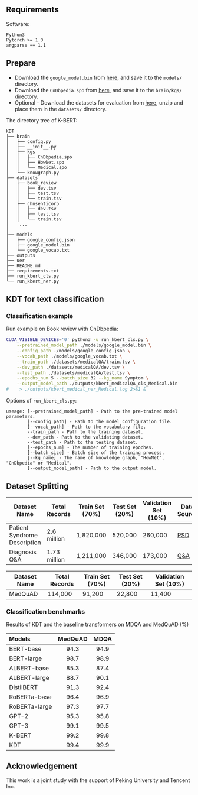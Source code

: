 ## Requirements

Software:
```
Python3
Pytorch >= 1.0
argparse == 1.1
```


## Prepare

* Download the ``google_model.bin`` from [here](https://share.weiyun.com/5GuzfVX), and save it to the ``models/`` directory.
* Download the ``CnDbpedia.spo`` from [here](https://share.weiyun.com/5BvtHyO), and save it to the ``brain/kgs/`` directory.
* Optional - Download the datasets for evaluation from [here](https://share.weiyun.com/5Id9PVZ), unzip and place them in the ``datasets/`` directory.

The directory tree of K-BERT:
```
KDT
├── brain
│   ├── config.py
│   ├── __init__.py
│   ├── kgs
│   │   ├── CnDbpedia.spo
│   │   ├── HowNet.spo
│   │   └── Medical.spo
│   └── knowgraph.py
├── datasets
│   ├── book_review
│   │   ├── dev.tsv
│   │   ├── test.tsv
│   │   └── train.tsv
│   ├── chnsenticorp
│   │   ├── dev.tsv
│   │   ├── test.tsv
│   │   └── train.tsv
│    ...
│
├── models
│   ├── google_config.json
│   ├── google_model.bin
│   └── google_vocab.txt
├── outputs
├── uer
├── README.md
├── requirements.txt
├── run_kbert_cls.py
└── run_kbert_ner.py
```


## KDT for text classification

### Classification example

Run example on Book review with CnDbpedia:
```sh
CUDA_VISIBLE_DEVICES='0' python3 -u run_kbert_cls.py \
    --pretrained_model_path ./models/google_model.bin \
    --config_path ./models/google_config.json \
    --vocab_path ./models/google_vocab.txt \
    --train_path ./datasets/medicalQA/train.tsv \
    --dev_path ./datasets/medicalQA/dev.tsv \
    --test_path ./datasets/medicalQA/test.tsv \
    --epochs_num 5 --batch_size 32 --kg_name Symptom \
    --output_model_path ./outputs/kbert_medicalQA_cls_Medical.bin
#    > ./outputs/kbert_medical_ner_Medical.log 2>&1 &
```

Options of ``run_kbert_cls.py``:
```
useage: [--pretrained_model_path] - Path to the pre-trained model parameters.
        [--config_path] - Path to the model configuration file.
        [--vocab_path] - Path to the vocabulary file.
        --train_path - Path to the training dataset.
        --dev_path - Path to the validating dataset.
        --test_path - Path to the testing dataset.
        [--epochs_num] - The number of training epoches.
        [--batch_size] - Batch size of the training process.
        [--kg_name] - The name of knowledge graph, "HowNet", "CnDbpedia" or "Medical".
        [--output_model_path] - Path to the output model.
```

## Dataset Splitting

| Dataset Name                  | Total Records | Train Set (70%) | Test Set (20%) | Validation Set (10%)   | Data Source    | 
|-------------------------------|---------------|------------------|----------------|-------------------------|----------------|
| Patient Syndrome Description  | 2.6 million   | 1,820,000        | 520,000        | 260,000                 | [PSD](https://docs.google.com/spreadsheets/d/19U7Z5Zz2QXm2DQT52fHASZZ-NjrcY1G8/edit?usp=drive_web&ouid=117840673524464449789&rtpof=true) | 
| Diagnosis Q&A                 | 1.73 million  | 1,211,000        | 346,000        | 173,000                 | [Q&A](https://docs.google.com/spreadsheets/d/1hYNXeobhHPBM1uiHa_YLZFbPh--Jmal2/edit?usp=drive_web&ouid=117840673524464449789&rtpof=true) | 


| Dataset Name | Total Records | Train Set (70%) | Test Set (20%) | Validation Set (10%)  |
|--------------|---------------|-----------------|----------------|-----------------------|
| MedQuAD      | 114,000       | 91,200          | 22,800         | 11,400                |





### Classification benchmarks

Results of KDT and the baseline transformers on MDQA and MedQuAD (%)

| Models        | MedQuAD      | MDQA          |
| :-----        | :----:       | :----:        |
| BERT-base     | 94.3         | 94.9          |
| BERT-large    | 98.7         | 98.9          |
| ALBERT-base   | 85.3         | 87.4          |
| ALBERT-large  | 88.7         | 90.1          |
| DistilBERT    | 91.3         | 92.4          |
| RoBERTa-base  | 96.4         | 96.9          |
| RoBERTa-large | 97.3         | 97.7          |
| GPT-2         | 95.3         | 95.8          |
| GPT-3         | 99.1         | 99.5          |
| K-BERT        | 99.2         | 99.8          |
| KDT           | 99.4         | 99.9          |




## Acknowledgement

This work is a joint study with the support of Peking University and Tencent Inc.

